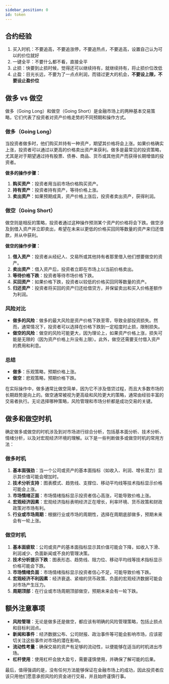 ```yaml
---
sidebar_position: 0
id: token
---
```


## 合约经验

1. 买入时机：不要追高，不要追涨停，不要追热点，不要追高，设置自己认为可以的价位就好
2. 一键全平：不要什么都不看，直接全平
3. 止损：快要到止损时候，觉得还可以继续持有，就继续持有，将止损价位改低
4. 止盈：目光长远，不要为了一点点利润，而错过更大的机会，**不要设上限，不要设止盈价位**

## 做多 vs 做空

做多（Going Long）和做空（Going Short）是金融市场上的两种基本交易策略，它们代表了投资者对资产价格走势的不同预期和操作方式。

### 做多（Going Long）

当投资者做多时，他们购买并持有一种资产，期望其价格将会上涨。如果价格确实上涨，投资者可以通过以更高的价格卖出资产来获利。做多是最常见的投资策略，尤其是对于期望通过持有股票、债券、商品、货币或其他资产而获得长期增值的投资者。

**做多的操作步骤：**

1. **购买资产**：投资者用当前市场价格购买资产。
2. **持有资产**：投资者持有资产，等待价格上涨。
3. **卖出资产**：如果预期成真，资产价格上涨后，投资者卖出资产，获得利润。

### 做空（Going Short）

做空则是相反的策略，投资者通过这种操作预测某个资产的价格将会下跌。做空涉及到借入资产并立即卖出，希望在未来以更低的价格买回同等数量的资产来归还借款，并从中获利。

**做空的操作步骤：**

1. **借入资产**：投资者从经纪人、交易所或其他持有者那里借入他们想要做空的资产。
2. **卖出资产**：借入资产后，投资者立即在市场上以当前价格卖出。
3. **等待价格下跌**：投资者等待市场价格下跌。
4. **买回资产**：如果价格下跌，投资者以较低的价格买回同等数量的资产。
5. **归还资产**：投资者将买回的资产归还给借贷方，并保留卖出和买入价格差额作为利润。

### 风险对比

- **做多的风险**：做多的最大风险是资产价格下跌至零，导致全部投资损失。然而，通常情况下，投资者可以选择在价格下跌到一定程度时止损，限制损失。
- **做空的风险**：做空的风险可能更大，因为理论上，如果资产价格上涨，损失可能是无限的（因为资产价格上升没有上限）。此外，做空还需要支付借入资产的费用和利息。

### 总结

- **做多**：乐观策略，预期价格上涨。
- **做空**：悲观策略，预期价格下跌。

在实际操作中，做多通常比做空简单，因为它不涉及借贷过程，而且大多数市场的长期趋势是向上的。做空通常被视为更高级和风险更大的策略，通常由经验丰富的交易者执行。无论选择哪种策略，风险管理和市场分析都是成功交易的关键。

## 做多和做空时机

确定做多或做空的时机涉及到对市场进行综合分析，包括基本面分析、技术分析、情绪分析，以及对宏观经济环境的理解。以下是一些判断做多或做空时机的常用方法：

### 做多时机

1. **基本面强劲**：当一个公司或资产的基本面指标（如收入、利润、增长潜力）显示其价值可能会增加时。
2. **技术分析支持**：图表模式、趋势线、支撑位、移动平均线等技术指标显示价格可能会上涨。
3. **市场情绪正面**：市场情绪指标显示投资者信心高涨，可能导致价格上涨。
4. **宏观经济因素**：宏观经济指标表明经济正在增长，利率环境、货币政策和财政政策对市场有利。
5. **行业或市场周期**：根据行业或市场的周期性，选择在周期底部做多，预期未来会有一轮上涨。

### 做空时机

1. **基本面疲软**：公司或资产的基本面指标显示其价值可能会下降，如收入下滑、利润减少、负面新闻或不良的管理决策。
2. **技术分析提示下跌**：图表形态、趋势线、阻力位、移动平均线等技术指标显示价格可能会下跌。
3. **市场情绪负面**：市场情绪指标显示投资者信心不足，可能导致价格下跌。
4. **宏观经济不利因素**：经济衰退、紧缩的货币政策、负面的宏观经济数据可能会对市场产生压力。
5. **周期顶部**：在行业或市场周期顶部做空，预期未来会有一轮下跌。

## 额外注意事项

- **风险管理**：无论是做多还是做空，都应该有明确的风险管理策略，包括止损点和目标利润点。
- **新闻和事件**：经济数据公布、公司财报、政治事件等可能会影响市场，应该密切关注这些事件对市场的潜在影响。
- **流动性考量**：确保交易的资产有足够的流动性，以便能够在适当的时机进出市场。
- **杠杆使用**：使用杠杆会放大盈亏，需要谨慎使用，并确保了解可能的后果。

最后，值得强调的是，没有任何方法能够保证在金融市场上的成功，因此投资者应该只用他们愿意承担风险的资金进行交易，并且始终谨慎行事。
